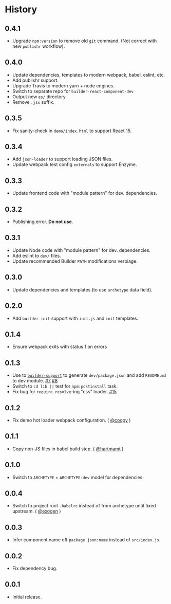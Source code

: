History
=======

## 0.4.1

* Upgrade `npm:version` to remove old `git` command. (Not correct with new
  `publishr` workflow).

## 0.4.0

* Update dependencies, templates to modern webpack, babel, eslint, etc.
* Add publishr support.
* Upgrade Travis to modern yarn + node engines.
* Switch to separate repo for `builder-react-component-dev`
* Output new `es/` directory
* Remove `.jsx` suffix.

## 0.3.5

* Fix sanity-check in `demo/index.html` to support React 15.

## 0.3.4

* Add `json-loader` to support loading JSON files.
* Update webpack test config `externals` to support Enzyme.

## 0.3.3

* Update frontend code with "module pattern" for dev. dependencies.

## 0.3.2

* Publishing error. **Do not use**.

## 0.3.1

* Update Node code with "module pattern" for dev. dependencies.
* Add eslint to `dev/` files.
* Update recommended Builder `PATH` modifications verbiage.

## 0.3.0

* Update dependencies and templates (to use `archetype` data field).

## 0.2.0

* Add `builder-init` support with `init.js` and `init` templates.

## 0.1.4

* Ensure webpack exits with status 1 on errors

## 0.1.3

* Use to [`builder-support`](https://github.com/FormidableLabs/builder-support)
  to generate `dev/package.json` and add `README.md` to dev module.
  [#7](https://github.com/FormidableLabs/builder-react-component/issues/7)
  [#8](https://github.com/FormidableLabs/builder-react-component/issues/8)
* Switch to `cd lib ||` test for `npm:postinstall` task.
* Fix bug for `require.resolve`-ing "css" loader.
  [#15](https://github.com/FormidableLabs/builder-react-component/issues/15)

## 0.1.2

* Fix demo hot loader webpack configuration. ( [@coopy][] )

## 0.1.1

* Copy non-JS files in babel build step. ( [@hartmamt][] )

## 0.1.0

* Switch to `ARCHETYPE` + `ARCHETYPE-dev` model for dependencies.

## 0.0.4

* Switch to project root `.babelrc` instead of from archetype until fixed
  upstream. ( [@exogen][] )

## 0.0.3

* Infer component name off `package.json:name` instead of `src/index.js`.

## 0.0.2

* Fix dependency bug.

## 0.0.1

* Initial release.

[@coopy]: https://github.com/coopy
[@exogen]: https://github.com/exogen
[@hartmamt]: https://github.com/hartmamt
[@ryan-roemer]: https://github.com/ryan-roemer
